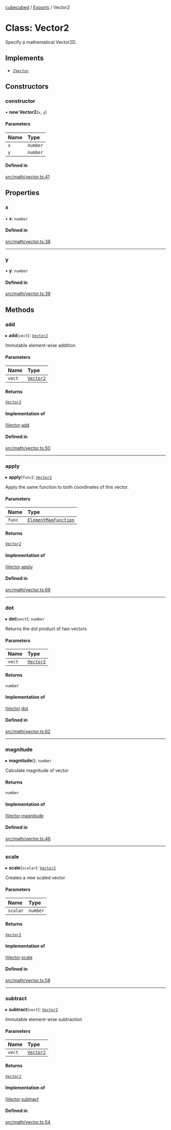 [cubecubed](/reference/README.md) / [Exports](/reference/modules.md) / Vector2

# Class: Vector2

Specify a mathematical Vector2D.

## Implements

- [`IVector`](/reference/interfaces/IVector.md)

## Constructors

### constructor

• **new Vector2**(`x`, `y`)

#### Parameters

| Name | Type |
| :------ | :------ |
| `x` | `number` |
| `y` | `number` |

#### Defined in

[src/math/vector.ts:41](https://github.com/imaphatduc/cubecubed/blob/e48fd86/src/math/vector.ts#L41)

## Properties

### x

• **x**: `number`

#### Defined in

[src/math/vector.ts:38](https://github.com/imaphatduc/cubecubed/blob/e48fd86/src/math/vector.ts#L38)

___

### y

• **y**: `number`

#### Defined in

[src/math/vector.ts:39](https://github.com/imaphatduc/cubecubed/blob/e48fd86/src/math/vector.ts#L39)

## Methods

### add

▸ **add**(`vect`): [`Vector2`](/reference/classes/Vector2.md)

Immutable element-wise addition

#### Parameters

| Name | Type |
| :------ | :------ |
| `vect` | [`Vector2`](/reference/classes/Vector2.md) |

#### Returns

[`Vector2`](/reference/classes/Vector2.md)

#### Implementation of

[IVector](/reference/interfaces/IVector.md).[add](/reference/interfaces/IVector.md#add)

#### Defined in

[src/math/vector.ts:50](https://github.com/imaphatduc/cubecubed/blob/e48fd86/src/math/vector.ts#L50)

___

### apply

▸ **apply**(`func`): [`Vector2`](/reference/classes/Vector2.md)

Apply the same function to both coordinates of this vector.

#### Parameters

| Name | Type |
| :------ | :------ |
| `func` | [`ElementMapFunction`](/reference/types/ElementMapFunction.md) |

#### Returns

[`Vector2`](/reference/classes/Vector2.md)

#### Implementation of

[IVector](/reference/interfaces/IVector.md).[apply](/reference/interfaces/IVector.md#apply)

#### Defined in

[src/math/vector.ts:69](https://github.com/imaphatduc/cubecubed/blob/e48fd86/src/math/vector.ts#L69)

___

### dot

▸ **dot**(`vect`): `number`

Returns the dot product of two vectors

#### Parameters

| Name | Type |
| :------ | :------ |
| `vect` | [`Vector2`](/reference/classes/Vector2.md) |

#### Returns

`number`

#### Implementation of

[IVector](/reference/interfaces/IVector.md).[dot](/reference/interfaces/IVector.md#dot)

#### Defined in

[src/math/vector.ts:62](https://github.com/imaphatduc/cubecubed/blob/e48fd86/src/math/vector.ts#L62)

___

### magnitude

▸ **magnitude**(): `number`

Calculate magnitude of vector

#### Returns

`number`

#### Implementation of

[IVector](/reference/interfaces/IVector.md).[magnitude](/reference/interfaces/IVector.md#magnitude)

#### Defined in

[src/math/vector.ts:46](https://github.com/imaphatduc/cubecubed/blob/e48fd86/src/math/vector.ts#L46)

___

### scale

▸ **scale**(`scalar`): [`Vector2`](/reference/classes/Vector2.md)

Creates a new scaled vector

#### Parameters

| Name | Type |
| :------ | :------ |
| `scalar` | `number` |

#### Returns

[`Vector2`](/reference/classes/Vector2.md)

#### Implementation of

[IVector](/reference/interfaces/IVector.md).[scale](/reference/interfaces/IVector.md#scale)

#### Defined in

[src/math/vector.ts:58](https://github.com/imaphatduc/cubecubed/blob/e48fd86/src/math/vector.ts#L58)

___

### subtract

▸ **subtract**(`vect`): [`Vector2`](/reference/classes/Vector2.md)

Immutable element-wise subtraction

#### Parameters

| Name | Type |
| :------ | :------ |
| `vect` | [`Vector2`](/reference/classes/Vector2.md) |

#### Returns

[`Vector2`](/reference/classes/Vector2.md)

#### Implementation of

[IVector](/reference/interfaces/IVector.md).[subtract](/reference/interfaces/IVector.md#subtract)

#### Defined in

[src/math/vector.ts:54](https://github.com/imaphatduc/cubecubed/blob/e48fd86/src/math/vector.ts#L54)
